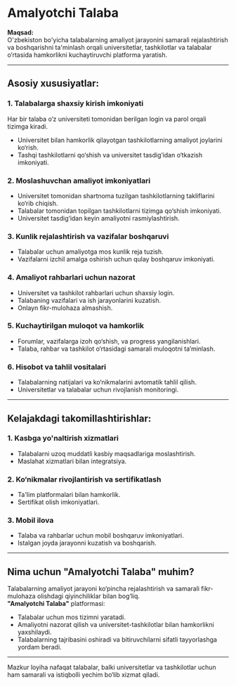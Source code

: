 # Amalyotchi Talaba

**Maqsad:**  
O'zbekiston bo'yicha talabalarning amaliyot jarayonini samarali rejalashtirish va boshqarishni ta'minlash orqali universitetlar, tashkilotlar va talabalar o‘rtasida hamkorlikni kuchaytiruvchi platforma yaratish.

---

## Asosiy xususiyatlar:

### 1. Talabalarga shaxsiy kirish imkoniyati  
Har bir talaba o‘z universiteti tomonidan berilgan login va parol orqali tizimga kiradi.  
- Universitet bilan hamkorlik qilayotgan tashkilotlarning amaliyot joylarini ko‘rish.  
- Tashqi tashkilotlarni qo‘shish va universitet tasdig‘idan o‘tkazish imkoniyati.

### 2. Moslashuvchan amaliyot imkoniyatlari  
- Universitet tomonidan shartnoma tuzilgan tashkilotlarning takliflarini ko‘rib chiqish.  
- Talabalar tomonidan topilgan tashkilotlarni tizimga qo‘shish imkoniyati.  
- Universitet tasdig‘idan keyin amaliyotni rasmiylashtirish.

### 3. Kunlik rejalashtirish va vazifalar boshqaruvi  
- Talabalar uchun amaliyotga mos kunlik reja tuzish.  
- Vazifalarni izchil amalga oshirish uchun qulay boshqaruv imkoniyati.

### 4. Amaliyot rahbarlari uchun nazorat  
- Universitet va tashkilot rahbarlari uchun shaxsiy login.  
- Talabaning vazifalari va ish jarayonlarini kuzatish.  
- Onlayn fikr-mulohaza almashish.

### 5. Kuchaytirilgan muloqot va hamkorlik  
- Forumlar, vazifalarga izoh qo‘shish, va progress yangilanishlari.  
- Talaba, rahbar va tashkilot o‘rtasidagi samarali muloqotni ta’minlash.

### 6. Hisobot va tahlil vositalari  
- Talabalarning natijalari va ko‘nikmalarini avtomatik tahlil qilish.  
- Universitetlar va talabalar uchun rivojlanish monitoringi.

---

## Kelajakdagi takomillashtirishlar:

### 1. Kasbga yo'naltirish xizmatlari  
- Talabalarni uzoq muddatli kasbiy maqsadlariga moslashtirish.  
- Maslahat xizmatlari bilan integratsiya.

### 2. Ko‘nikmalar rivojlantirish va sertifikatlash  
- Ta'lim platformalari bilan hamkorlik.  
- Sertifikat olish imkoniyatlari.

### 3. Mobil ilova  
- Talaba va rahbarlar uchun mobil boshqaruv imkoniyatlari.  
- Istalgan joyda jarayonni kuzatish va boshqarish.

---

## Nima uchun "Amalyotchi Talaba" muhim?

Talabalarning amaliyot jarayoni ko‘pincha rejalashtirish va samarali fikr-mulohaza olishdagi qiyinchiliklar bilan bog‘liq.  
**"Amalyotchi Talaba"** platformasi:  
- Talabalar uchun mos tizimni yaratadi.  
- Amaliyotni nazorat qilish va universitet-tashkilotlar bilan hamkorlikni yaxshilaydi.  
- Talabalarning tajribasini oshiradi va bitiruvchilarni sifatli tayyorlashga yordam beradi.

---

Mazkur loyiha nafaqat talabalar, balki universitetlar va tashkilotlar uchun ham samarali va istiqbolli yechim bo‘lib xizmat qiladi.
